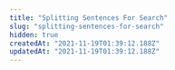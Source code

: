 ```yaml
---
title: "Splitting Sentences For Search"
slug: "splitting-sentences-for-search"
hidden: true
createdAt: "2021-11-19T01:39:12.188Z"
updatedAt: "2021-11-19T01:39:12.188Z"
---
```

